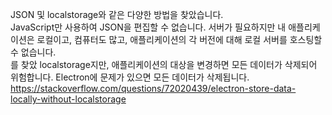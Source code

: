 JSON 및 localstorage와 같은 다양한 방법을 찾았습니다.  
JavaScript만 사용하여 JSON을 편집할 수 없습니다. 서버가 필요하지만 내 애플리케이션은 로컬이고, 컴퓨터도 많고, 애플리케이션의 각 버전에 대해 로컬 서버를 호스팅할 수 없습니다.  
를 찾았 localstorage지만, 애플리케이션의 대상을 변경하면 모든 데이터가 삭제되어 위험합니다. Electron에 문제가 있으면 모든 데이터가 삭제됩니다.  
https://stackoverflow.com/questions/72020439/electron-store-data-locally-without-localstorage
